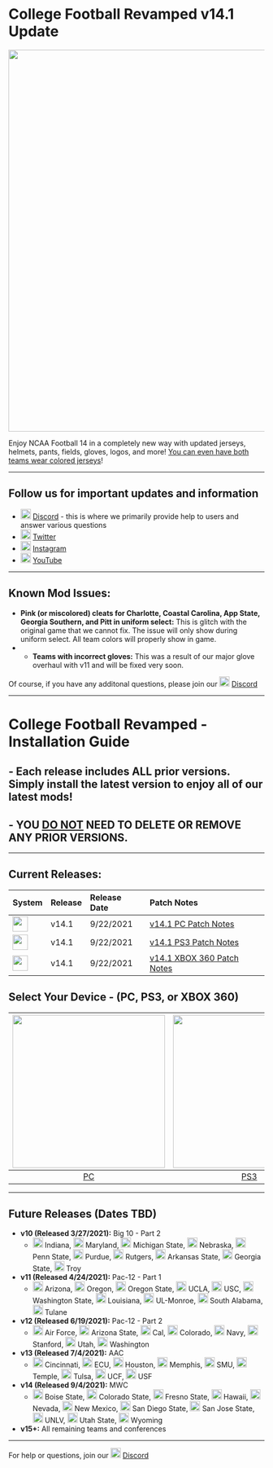 # College Football Revamped v14.1 Update

<p align="center">
  <img width="750" src="https://github.com/cfbrevamped/CFBR-Easy-Installer/blob/master/assets/images/CFBR.png">
</p>

Enjoy NCAA Football 14 in a completely new way with updated jerseys, helmets, pants, fields, gloves, logos, and more! [You can even have both teams wear colored jerseys](https://raw.githubusercontent.com/cfbrevamped/CFBR-Easy-Installer/master/assets/images/Clemson-UNC.png)!

---------
## Follow us for important updates and information
- <img width="20" src="https://logo-logos.com/wp-content/uploads/2018/03/Discord_icon.png"> [Discord](https://discord.com/invite/cfbr) - this is where we primarily provide help to users and answer various questions
- <img width="20" src="https://1000logos.net/wp-content/uploads/2017/06/Twitter-Logo.png"> [Twitter](https://twitter.com/CFBRevamped)
- <img width="20" src="https://icon-library.com/images/62-instagram-512.png"> [Instagram](https://www.instagram.com/cfbrevamped/)
- <img width="20" src="https://img.favpng.com/0/5/6/youtube-logo-png-favpng-9aSw7LevnfxZKMvi1vS7BATkQ.jpg"> [YouTube](https://www.youtube.com/channel/UCCY9bWCdGvitI2YyO5o4sQg?)
---------

## Known Mod Issues:
- **Pink (or miscolored) cleats for Charlotte, Coastal Carolina, App State, Georgia Southern, and Pitt in uniform select:** This is glitch with the original game that we cannot fix. The issue will only show during uniform select. All team colors will properly show in game. 
- - **Teams with incorrect gloves:** This was a result of our major glove overhaul with v11 and will be fixed very soon. 

Of course, if you have any additonal questions, please join our <img width="20" src="https://logo-logos.com/wp-content/uploads/2018/03/Discord_icon.png"> [Discord](https://discord.com/invite/cfbr)

---------

# College Football Revamped - Installation Guide

## - Each release includes ALL prior versions. Simply install the latest version to enjoy all of our latest mods!
## - YOU <ins>DO NOT</ins> NEED TO DELETE OR REMOVE ANY PRIOR VERSIONS.

---------

## Current Releases:
| **System** | **Release** | **Release Date** | **Patch Notes** |
|:----|:----|:----|:----|
| <img height="30" src="https://raw.githubusercontent.com/cfbrevamped/CFBR-Easy-Installer/master/assets/images/PC.jpg"> | v14.1 | 9/22/2021 | [v14.1 PC Patch Notes](https://github.com/cfbrevamped/CFBR-Easy-Installer/blob/master/assets/release-notes/PC-PS3.md)
| <img height="30" src="https://raw.githubusercontent.com/cfbrevamped/CFBR-Easy-Installer/master/assets/images/PS3.png"> | v14.1 | 9/22/2021 | [v14.1 PS3 Patch Notes](https://github.com/cfbrevamped/CFBR-Easy-Installer/blob/master/assets/release-notes/PC-PS3.md)
| <img height="30" src="https://raw.githubusercontent.com/cfbrevamped/CFBR-Easy-Installer/master/assets/images/xbox-small.png"> | v14.1 | 9/22/2021 | [v14.1 XBOX 360 Patch Notes](https://github.com/cfbrevamped/CFBR-Easy-Installer/blob/master/assets/release-notes/xbox.md)

## Select Your Device - (PC, PS3, or XBOX 360)
| <a href="https://github.com/cfbrevamped/CFBR-Easy-Installer/blob/master/PC/index.md"><img width="300" src="https://raw.githubusercontent.com/cfbrevamped/CFBR-Easy-Installer/master/assets/images/PC.jpg"></a>  | <a href="https://github.com/cfbrevamped/CFBR-Easy-Installer/blob/master/PS3/index.md"><img width="300" src="https://raw.githubusercontent.com/cfbrevamped/CFBR-Easy-Installer/master/assets/images/PS3.png"> | <a href="https://github.com/cfbrevamped/CFBR-Easy-Installer/blob/master/XBOX/index.md"><img width="300" src="https://raw.githubusercontent.com/cfbrevamped/CFBR-Easy-Installer/master/assets/images/xbox.jpg">
|:---:|:---:|:---:|
| [PC](https://github.com/cfbrevamped/CFBR-Easy-Installer/blob/master/PC/index.md) | [PS3](https://github.com/cfbrevamped/CFBR-Easy-Installer/blob/master/PS3/index.md) | [XBOX 360](https://github.com/cfbrevamped/CFBR-Easy-Installer/blob/master/XBOX/index.md) |

---------
## Future Releases (Dates TBD)
- **v10 (Released 3/27/2021):** Big 10 - Part 2
  - <img height="20" src="https://upload.wikimedia.org/wikipedia/commons/thumb/4/47/Indiana_Hoosiers_logo.svg/1200px-Indiana_Hoosiers_logo.svg.png"> Indiana, <img height="20" src="https://upload.wikimedia.org/wikipedia/commons/thumb/a/a6/Maryland_Terrapins_logo.svg/1200px-Maryland_Terrapins_logo.svg.png"> Maryland, <img height="20" src="https://upload.wikimedia.org/wikipedia/en/thumb/a/a7/Michigan_State_Athletics_logo.svg/1200px-Michigan_State_Athletics_logo.svg.png"> Michigan State, <img height="20" src="https://upload.wikimedia.org/wikipedia/commons/thumb/e/e5/Nebraska_Cornhuskers_logo.svg/1200px-Nebraska_Cornhuskers_logo.svg.png"> Nebraska, <img height="20" src="https://upload.wikimedia.org/wikipedia/en/thumb/3/3a/Penn_State_Nittany_Lions_logo.svg/1200px-Penn_State_Nittany_Lions_logo.svg.png"> Penn State, <img height="20" src="https://upload.wikimedia.org/wikipedia/commons/thumb/3/35/Purdue_Boilermakers_logo.svg/1280px-Purdue_Boilermakers_logo.svg.png"> Purdue, <img height="20" src="https://upload.wikimedia.org/wikipedia/commons/thumb/b/b6/Rutgers_Scarlet_Knights_logo.svg/1153px-Rutgers_Scarlet_Knights_logo.svg.png"> Rutgers, <img height="20" src="https://upload.wikimedia.org/wikipedia/en/thumb/3/36/Arkansas_State_Red_Wolves_logo.svg/1200px-Arkansas_State_Red_Wolves_logo.svg.png"> Arkansas State, <img height="20" src="https://upload.wikimedia.org/wikipedia/en/thumb/3/3b/Georgia_State_Athletics_logo.svg/1200px-Georgia_State_Athletics_logo.svg.png"> Georgia State, <img height="20" src="https://upload.wikimedia.org/wikipedia/commons/thumb/3/34/Troy_Trojans_logo.svg/1200px-Troy_Trojans_logo.svg.png"> Troy
- **v11 (Released 4/24/2021):** Pac-12 - Part 1
  - <img height="20" src="https://upload.wikimedia.org/wikipedia/commons/thumb/3/34/Arizona_Wildcats_logo.svg/1200px-Arizona_Wildcats_logo.svg.png"> Arizona, <img height="20" src="https://upload.wikimedia.org/wikipedia/commons/thumb/f/f8/Oregon_Ducks_logo.svg/1200px-Oregon_Ducks_logo.svg.png"> Oregon, <img height="20" src="https://upload.wikimedia.org/wikipedia/en/thumb/1/1b/Oregon_State_Beavers_logo.svg/1200px-Oregon_State_Beavers_logo.svg.png"> Oregon State, <img height="20" src="https://upload.wikimedia.org/wikipedia/commons/thumb/e/ed/UCLA_Bruins_script.svg/1200px-UCLA_Bruins_script.svg.png"> UCLA, <img height="20" src="https://upload.wikimedia.org/wikipedia/commons/thumb/9/94/USC_Trojans_logo.svg/1200px-USC_Trojans_logo.svg.png"> USC, <img height="20" src="https://upload.wikimedia.org/wikipedia/en/thumb/0/07/Washington_State_Cougars_logo.svg/1200px-Washington_State_Cougars_logo.svg.png"> Washington State, <img height="20" src="https://upload.wikimedia.org/wikipedia/en/thumb/0/06/Ragin_Cajuns_logo.svg/1200px-Ragin_Cajuns_logo.svg.png"> Louisiana, <img height="20" src="https://upload.wikimedia.org/wikipedia/en/thumb/c/c9/Louisiana-Monroe_Warhawks_logo.svg/1200px-Louisiana-Monroe_Warhawks_logo.svg.png"> UL-Monroe, <img height="20" src="https://upload.wikimedia.org/wikipedia/commons/7/77/USA-00001_PrimaryMaster2c.png"> South Alabama, <img height="20" src="https://upload.wikimedia.org/wikipedia/en/thumb/2/28/Tulane_Green_Wave_logo.svg/1200px-Tulane_Green_Wave_logo.svg.png"> Tulane
- **v12 (Released 6/19/2021):** Pac-12 - Part 2
  - <img height="20" src="https://upload.wikimedia.org/wikipedia/commons/d/dc/Air_Force_Falcons_logo.svg"> Air Force, <img height="20" src="https://upload.wikimedia.org/wikipedia/en/thumb/0/0a/Arizona_State_Sun_Devils_logo.svg/100px-Arizona_State_Sun_Devils_logo.svg.png"> Arizona State, <img height="20" src="https://upload.wikimedia.org/wikipedia/commons/thumb/8/8b/California_Golden_Bears_logo.svg/1200px-California_Golden_Bears_logo.svg.png"> Cal, <img height="20" src="https://upload.wikimedia.org/wikipedia/en/thumb/d/d3/Colorado_Buffaloes_logo.svg/1200px-Colorado_Buffaloes_logo.svg.png"> Colorado, <img height="20" src="https://upload.wikimedia.org/wikipedia/commons/a/a5/Navy_Athletics_logo.svg"> Navy, <img height="20" src="https://upload.wikimedia.org/wikipedia/commons/thumb/4/4b/Stanford_Cardinal_logo.svg/670px-Stanford_Cardinal_logo.svg.png"> Stanford, <img height="20" src="https://external-preview.redd.it/MnmDJr0WG-T2GpwkS0kE-uJRR-_m-EGq40cMkihUeGY.png?auto=webp&s=2fac644469c17db3bbb859f666a35367211ba010"> Utah, <img height="20" src="https://upload.wikimedia.org/wikipedia/commons/thumb/1/17/Washington_Huskies_logo.svg/1200px-Washington_Huskies_logo.svg.png"> Washington
- **v13 (Released 7/4/2021):** AAC
  - <img height="20" src="https://upload.wikimedia.org/wikipedia/en/2/2c/Cincinnati_Bearcats_logo.svg"> Cincinnati, <img height="20" src="https://upload.wikimedia.org/wikipedia/en/c/c7/East_Carolina_Pirates_logo.svg"> ECU, <img height="20" src="https://upload.wikimedia.org/wikipedia/commons/e/e8/Houston_Cougars_primary_logo.svg"> Houston, <img height="20" src="https://upload.wikimedia.org/wikipedia/en/1/11/Memphis_Tigers_logo.png"> Memphis, <img height="20" src="https://upload.wikimedia.org/wikipedia/commons/3/33/SMU_Mustang_logo.svg"> SMU, <img height="20" src="https://upload.wikimedia.org/wikipedia/commons/1/17/Temple_T_logo.svg"> Temple, <img height="20" src="https://upload.wikimedia.org/wikipedia/commons/c/c4/Tulsa_Golden_Hurricane_logo.svg"> Tulsa, <img height="20" src="https://upload.wikimedia.org/wikipedia/commons/f/fd/UCF_Knights_logo.svg"> UCF, <img height="20" src="https://upload.wikimedia.org/wikipedia/en/c/c1/South_Florida_Bulls_logo.svg"> USF
- **v14 (Released 9/4/2021):** MWC
  - <img height="20" src="https://upload.wikimedia.org/wikipedia/en/4/40/Boise_State_Broncos_logo.svg"> Boise State, <img height="20" src="https://upload.wikimedia.org/wikipedia/en/1/14/Colorado_State_Rams_logo.svg"> Colorado State, <img height="20" src="https://upload.wikimedia.org/wikipedia/en/7/7c/Fresno_State_Bulldogs_logo.svg"> Fresno State, <img height="20" src="https://upload.wikimedia.org/wikipedia/commons/d/de/Hawaii_Warriors_logo.svg"> Hawaii, <img height="20" src="https://upload.wikimedia.org/wikipedia/en/2/21/Nevada_Wolf_Pack_logo.svg"> Nevada, <img height="20" src="https://upload.wikimedia.org/wikipedia/en/4/45/New_Mexico_Lobos_logo.svg"> New Mexico, <img height="20" src="https://upload.wikimedia.org/wikipedia/commons/7/7c/San_Diego_State_Aztecs_logo.svg"> San Diego State, <img height="20" src="https://upload.wikimedia.org/wikipedia/en/e/ec/San_Jose_State_Spartans_logo.svg"> San Jose State, <img height="20" src="https://upload.wikimedia.org/wikipedia/commons/f/f6/UNLV_Rebels_wordmark.svg"> UNLV, <img height="20" src="https://upload.wikimedia.org/wikipedia/commons/5/59/Utah_State_Aggies_logo.svg"> Utah State, <img height="20" src="https://upload.wikimedia.org/wikipedia/commons/9/91/Wyoming_Athletics_logo.svg"> Wyoming
- **v15+:** All remaining teams and conferences

---------
For help or questions, join our <img width="20" src="https://logo-logos.com/wp-content/uploads/2018/03/Discord_icon.png"> [Discord](https://discord.com/invite/cfbr)
